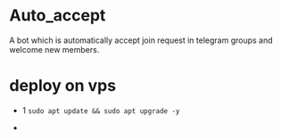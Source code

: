 # Auto_accept
A bot which is automatically accept join request in telegram groups and welcome new members.

# deploy on vps
* 1 `sudo apt update && sudo apt upgrade -y`

*
